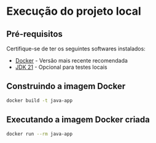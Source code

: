 # Execução do projeto local

## Pré-requisitos

Certifique-se de ter os seguintes softwares instalados:
- [Docker](https://www.docker.com/) - Versão mais recente recomendada
- [JDK 21](https://openjdk.org/projects/jdk/21/) - Opcional para testes locais

## Construindo a imagem Docker
```bash
docker build -t java-app
```

## Executando a imagem Docker criada
```bash
docker run --rm java-app
```
